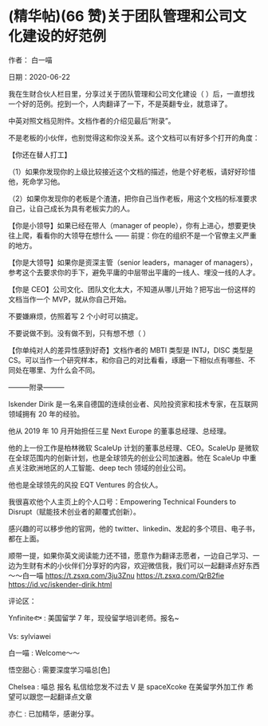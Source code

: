 
# (精华帖)(66 赞)关于团队管理和公司文化建设的好范例

作者：  白一喵

日期：2020-06-22

我在生财合伙人栏目里，分享过关于团队管理和公司文化建设（  ）后，一直想找一个好的范例。挖到一个，人肉翻译了一下，不是英翻专业，就意译了。

中英对照文档见附件。文档作者的介绍见最后“附录”。

不是老板的小伙伴，也别觉得这和你没关系。这个文档可以有好多个打开的角度：

【你还在替人打工】

（1）如果你发现你的上级比较接近这个文档的描述，他是个好老板，请好好珍惜他，死命学习他。

（2）如果你发现你的老板是个渣渣，把你自己当作老板，用这个文档的标准要求自己，让自己成长为具有老板实力的人。

 

 

【你是小领导】如果已经在带人（manager of people），你有上进心，想要更快往上爬，看看你的大领导在想什么 —— 前提：你在的组织不是一个官僚主义严重的地方。

【你是大领导】如果你是资深主管（senior leaders，manager of managers），参考这个去要求你的手下，避免平庸的中层带出平庸的一线人、埋没一线的人才。

【你是 CEO】公司文化、团队文化太大，不知道从哪儿开始？把写出一份这样的文档当作一个 MVP，就从你自己开始。

不要嫌麻烦，仿照着写 2 个小时可以搞定。

不要说做不到。没有做不到，只有想不想（  ）

【你单纯对人的差异性感到好奇】文档作者的 MBTI 类型是 INTJ，DISC 类型是 CS。可以当作一个研究样本，和你自己的对比看看，琢磨一下相似点有哪些、不同处在哪里、为什么会不同。

———附录———

Iskender Dirik 是一名来自德国的连续创业者、风险投资家和技术专家，在互联网领域拥有 20 年的经验。

他从 2019 年 10 月开始担任三星 Next Europe 的董事总经理、总经理。

他的上一份工作是柏林微软 ScaleUp 计划的董事总经理、CEO。ScaleUp 是微软在全球范围内的创新计划，也是全球领先的创业公司加速器。他在 ScaleUp 中重点关注欧洲地区的人工智能、deep tech 领域的创业公司。

他也是全球领先的风投 EQT Ventures 的合伙人。

我很喜欢他个人主页上的个人口号：Empowering Technical Founders to Disrupt（赋能技术创业者的颠覆式创新）。

感兴趣的可以移步他的官网，他的 twitter、linkedin、发起的多个项目、电子书，都在上面。

顺带一提，如果你英文阅读能力还不错，愿意作为翻译志愿者，一边自己学习、一边为生财有术的小伙伴们分享好的内容，欢迎微信我，我们可以一起翻译点好东西～～白一喵  https://t.zsxq.com/3ju3Znu https://t.zsxq.com/QrB2fie https://id.vc/iskender-dirik.html

 

 

评论区：

Ynfinite🐟 : 美国留学 7 年，现役留学培训老师。报名~

Vs: sylviawei

白一喵 : Welcome～～

悟空甜心 : 需要深度学习喵总[色]

Chelsea : 喵总  报名  私信给您发不过去 V 是 spaceXcoke 在美留学外加工作  希望可以跟您一起翻译点文章

亦仁 : 已加精华，感谢分享。
